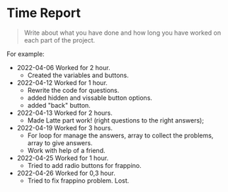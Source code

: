 # Time Report

> Write about what you have done and how long you have worked on each part of the project.

For example: 

- 2022-04-06 Worked for 2 hour.
  - Created the variables and buttons.
- 2022-04-12 Worked for 1 hour.
  - Rewrite the code for questions.
  - added hidden and vissable button options.
  - added "back" button.
- 2022-04-13 Worked for 2 hours.
  - Made Latte part work! (right questions to the right answers);
- 2022-04-19 Worked for 3 hours.
  - For loop for manage the answers, array to collect the problems, array to give answers.
  - Work with help of a friend.
- 2022-04-25 Worked for 1 hour.
  - Tried to add radio buttons for frappino.
- 2022-04-26 Worked for 0,3 hour.
  - Tried to fix frappino problem. Lost.